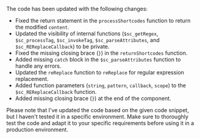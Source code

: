 
The code has been updated with the following changes:
- Fixed the return statement in the `processShortcodes` function to return the modified `content`.
- Updated the visibility of internal functions (`$sc_getRegex`, `$sc_processTag`, `$sc_invokeTag`, `$sc_parseAttributes`, and `$sc_REReplaceCallback`) to be private.
- Fixed the missing closing brace (`}`) in the `returnShortcodes` function.
- Added missing `catch` block in the `$sc_parseAttributes` function to handle any errors.
- Updated the `reReplace` function to `reReplace` for regular expression replacement.
- Added function parameters (`string`, `pattern`, `callback`, `scope`) to the `$sc_REReplaceCallback` function.
- Added missing closing brace (`}`) at the end of the component.

Please note that I've updated the code based on the given code snippet, but I haven't tested it in a specific environment. Make sure to thoroughly test the code and adapt it to your specific requirements before using it in a production environment.
